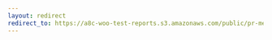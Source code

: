 ```yaml
---
layout: redirect
redirect_to: https://a8c-woo-test-reports.s3.amazonaws.com/public/pr-merge/39836/e2e/index.html
---
```

